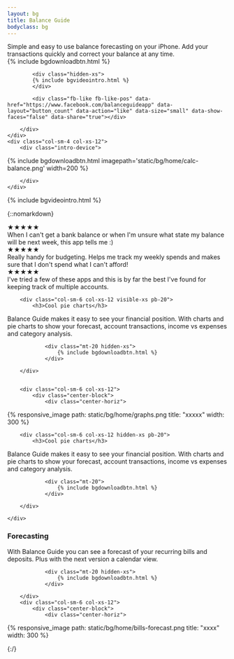 ```yaml
---
layout: bg
title: Balance Guide
bodyclass: bg
---
```


<div id="fb-root"></div>
<script async defer src="https://connect.facebook.net/en_GB/sdk.js#xfbml=1&version=v3.2&appId=262704357963522&autoLogAppEvents=1"></script>

<div class="row intro-panel">
	<div class="col-sm-8 col-xs-12">
		<div class="intro-left">
			<div class="intro">
				Simple and easy to use balance forecasting on your iPhone. Add your transactions quickly and correct your balance at any time. 
			</div>
			<div>
				<div class="intro-app-btn">
					{% include bgdownloadbtn.html %}
				</div>
			</div>
			
			<div class="hidden-xs">
			{% include bgvideointro.html %}
			</div>

			<div class="fb-like fb-like-pos" data-href="https://www.facebook.com/balanceguideapp" data-layout="button_count" data-action="like" data-size="small" data-show-faces="false" data-share="true"></div>

		</div>
	</div>
	<div class="col-sm-4 col-xs-12">
		<div class="intro-device">

{% include bgdownloadbtn.html imagepath='static/bg/home/calc-balance.png' width=200 %}
	
		</div>
	</div>
</div>

<div class="hidden-sm hidden-md hidden-lg">
{% include bgvideointro.html %}
</div>

 {::nomarkdown}
﻿<div class="container-table">
	<div class="row">
		<div class="col-sm-4 col-xs-12">
			<div class="stars">★★★★★</div>
			<div class="ratings">
				When I can't get a bank balance or when I'm unsure what state my balance will be next week, this app tells me :)
			</div>
		</div>
		<div class="col-sm-4 col-xs-12">
			<div class="stars">★★★★★</div>
			<div class="ratings">
				Really handy for budgeting. Helps me track my weekly spends and makes sure that I don't spend what I can't afford!
			</div>
		</div>
		<div class="col-sm-4 col-xs-12">
			<div class="stars">★★★★★</div>
			<div class="ratings">
				I've tried a few of these apps and this is by far the best I've found for keeping track of multiple accounts.
			</div>
		</div>
	</div>
</div>



<div class="container-table">
	<div class="row">

		<div class="col-sm-6 col-xs-12 visible-xs pb-20">
			<h3>Cool pie charts</h3>

Balance Guide makes it easy to see your financial position. With charts and pie charts to show your forecast, account transactions, income vs expenses and category analysis.

				<div class="mt-20 hidden-xs">
					{% include bgdownloadbtn.html %}
				</div>

		</div>


		<div class="col-sm-6 col-xs-12">
			<div class="center-block">
				<div class="center-horiz">
{% responsive_image path: static/bg/home/graphs.png title: "xxxxx" width: 300 %}
				</div>
			</div>
		</div>

		<div class="col-sm-6 col-xs-12 hidden-xs pb-20">
			<h3>Cool pie charts</h3>

Balance Guide makes it easy to see your financial position. With charts and pie charts to show your forecast, account transactions, income vs expenses and category analysis.

				<div class="mt-20">
					{% include bgdownloadbtn.html %}
				</div>

		</div>

	</div>
</div>


<div class="container-table">
	<div class="row">
		<div class="col-sm-6 col-xs-12 pb-20">
			<h3>Forecasting</h3>

With Balance Guide you can see a forecast of your recurring bills and deposits. Plus with the next version a calendar view.

				<div class="mt-20 hidden-xs">
					{% include bgdownloadbtn.html %}
				</div>

		</div>
		<div class="col-sm-6 col-xs-12">
			<div class="center-block">
				<div class="center-horiz">
{% responsive_image path: static/bg/home/bills-forecast.png title: "xxxx" width: 300 %}
				</div>
			</div>
		</div>
	</div>
</div>

{:/}



